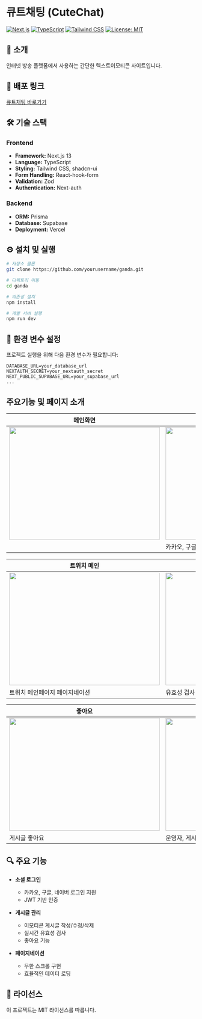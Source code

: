 # 큐트채팅 (CuteChat)

[![Next.js](https://img.shields.io/badge/Next.js-13.0-black.svg)](https://nextjs.org/)
[![TypeScript](https://img.shields.io/badge/TypeScript-5.0-blue.svg)](https://www.typescriptlang.org/)
[![Tailwind CSS](https://img.shields.io/badge/Tailwind-3.0-38B2AC.svg)](https://tailwindcss.com/)
[![License: MIT](https://img.shields.io/badge/License-MIT-yellow.svg)](https://opensource.org/licenses/MIT)

## 📌 소개

인터넷 방송 플랫폼에서 사용하는 간단한 텍스트이모티콘 사이트입니다.

## 🚀 배포 링크

[큐트채팅 바로가기](https://ganda-yeondg.vercel.app/)

## 🛠 기술 스택

### Frontend

- **Framework:** Next.js 13
- **Language:** TypeScript
- **Styling:** Tailwind CSS, shadcn-ui
- **Form Handling:** React-hook-form
- **Validation:** Zod
- **Authentication:** Next-auth

### Backend

- **ORM:** Prisma
- **Database:** Supabase
- **Deployment:** Vercel

## ⚙️ 설치 및 실행

```bash
# 저장소 클론
git clone https://github.com/yourusername/ganda.git

# 디렉토리 이동
cd ganda

# 의존성 설치
npm install

# 개발 서버 실행
npm run dev
```

## 🔑 환경 변수 설정

프로젝트 실행을 위해 다음 환경 변수가 필요합니다:

```
DATABASE_URL=your_database_url
NEXTAUTH_SECRET=your_nextauth_secret
NEXT_PUBLIC_SUPABASE_URL=your_supabase_url
...
```

## 주요기능 및 페이지 소개

| 메인화면                                                                                                                      | 로그인구현                                                                                                                    |
| ----------------------------------------------------------------------------------------------------------------------------- | ----------------------------------------------------------------------------------------------------------------------------- |
| <img src ='https://github.com/YEONDG/ganda/assets/100520319/4d3d21cd-decd-40ef-957a-982d09b0039d' width='400' height='300' /> | <img src ='https://github.com/YEONDG/ganda/assets/100520319/e82d1638-e293-4519-9f97-c190c48cb9d8' width='400' height='300' /> |
|                                                                                                                               | 카카오, 구글, 네이버 로그인 구현                                                                                              |

| 트위치 메인                                                                                                                       | 글작성                                                                                                                            |
| --------------------------------------------------------------------------------------------------------------------------------- | --------------------------------------------------------------------------------------------------------------------------------- |
| <img src ='https://github.com/YEONDG/ganda/assets/100520319/25d135c0-48ee-4f96-9d1d-3a08759d73e5.gif' width='400' height='300' /> | <img src ='https://github.com/YEONDG/ganda/assets/100520319/07b1522c-7511-4f33-bc74-a32c0521c88a.gif' width='400' height='300' /> |
| 트위치 메인페이지 페이지네이션                                                                                                    | 유효성 검사                                                                                                                       |

| 좋아요                                                                                                                            | 게시글 수정삭제                                                                                                                   |
| --------------------------------------------------------------------------------------------------------------------------------- | --------------------------------------------------------------------------------------------------------------------------------- |
| <img src ='https://github.com/YEONDG/ganda/assets/100520319/362ee389-fd28-4f90-a840-0412e0952e49.gif' width='400' height='300' /> | <img src ='https://github.com/YEONDG/ganda/assets/100520319/2dc9d924-9b77-4d4e-b7fe-e7fc1af01d48.gif' width='400' height='300' /> |
| 게시글 좋아요                                                                                                                     | 운영자, 게시글 본인만 수정 삭제 가능                                                                                              |

## 🔍 주요 기능

- **소셜 로그인**

  - 카카오, 구글, 네이버 로그인 지원
  - JWT 기반 인증

- **게시글 관리**

  - 이모티콘 게시글 작성/수정/삭제
  - 실시간 유효성 검사
  - 좋아요 기능

- **페이지네이션**
  - 무한 스크롤 구현
  - 효율적인 데이터 로딩

## 📝 라이선스

이 프로젝트는 MIT 라이선스를 따릅니다.
